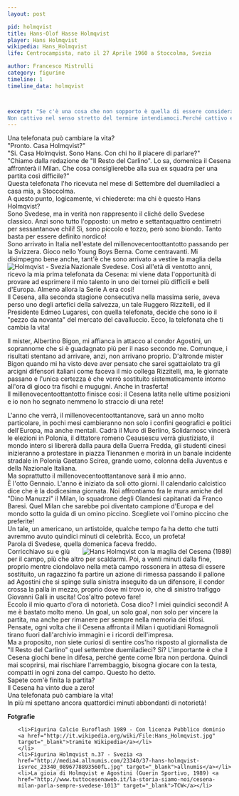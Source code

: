 ```yaml
---
layout: post

pid: holmqvist
title: Hans-Olof Hasse Holmqvist 
player: Hans Holmqvist
wikipedia: Hans_Holmqvist
life: Centrocampista, nato il 27 Aprile 1960 a Stoccolma, Svezia

author: Francesco Mistrulli
category: figurine
timeline: 1
timeline_data: holmqvist



excerpt: "Se c'è una cosa che non sopporto è quella di essere considerato un cattivo giocatore. 
Non cattivo nel senso stretto del termine intendiamoci.Perché cattivo ero cattivo. La gamba non l'ho mai tirata indietro."
---
```

Una telefonata può cambiare la vita?  
"Pronto. Casa Holmqvist?"  
"Si. Casa Holmqvist. Sono Hans. Con chi ho il piacere di parlare?"  
"Chiamo dalla redazione de "Il Resto del Carlino". Lo sa, domenica il Cesena affronterà il Milan. Che cosa consiglierebbe alla sua ex squadra per una partita così difficile?"  
Questa telefonata l'ho ricevuta nel mese di Settembre del duemiladieci a casa mia, a Stoccolma.  
A questo punto, logicamente, vi chiederete: ma chi è questo Hans Holmqvist?  
Sono Svedese, ma in verità non rappresento il cliché dello Svedese classico. Anzi sono tutto l'opposto: un metro e  settantaquattro centimetri per sessantanove chili! Sì, sono piccolo e tozzo, però sono biondo. Tanto basta per essere definito nordico!  
Sono arrivato in Italia nell'estate del millenovecentoottantotto passando per la Svizzera. Gioco nello Young Boys Berna. Come centravanti. Mi disimpegno bene anche, tant'è che sono arrivato a vestire la maglia della Nazionale Svedese.
<img class="responsive-img border w30 margin-1em" src="http://media4.allnumis.com/23340/37-hans-holmqvist-isvrec_23340_0896778893560fL.jpg" alt="Holmqvist - Svezia" align="left">
Così all'età di ventotto anni, ricevo la mia prima telefonata da Cesena: mi viene data l'opportunità di provare ad esprimere il mio talento in uno dei tornei più difficili e belli d'Europa. Almeno allora la Serie A era così!  
Il Cesena, alla seconda stagione consecutiva nella massima serie, aveva perso uno degli artefici della salvezza, un tale Ruggero Rizzitelli, ed il Presidente Edmeo Lugaresi, con quella telefonata, decide che sono io il "pezzo da novanta" del mercato del cavalluccio. Ecco, la telefonata che ti cambia la vita!  

Il mister, Albertino Bigon, mi affianca in attacco al condor Agostini, un soprannome che si è guadagnato più per il naso secondo me. Comunque, i risultati stentano ad arrivare, anzi, non arrivano proprio. D'altronde mister Bigon quando mi ha visto deve aver pensato che sarei sgattaiolato tra gli arcigni difensori italiani come faceva il mio collega Rizzitelli, ma, le giornate passano e l'unica certezza è che verrò sostituito sistematicamente intorno all'ora di gioco tra fischi e mugugni. Anche in trasferta!  
Il millenovecentoottantotto finisce così: il Cesena latita nelle ultime posizioni e io non ho segnato nemmeno lo straccio di una rete!  

L'anno che verrà, il millenovecentoottantanove, sarà un anno molto particolare, in pochi mesi cambieranno non solo i confini geografici e politici dell'Europa, ma anche mentali. Cadrà il Muro di Berlino, Solidarnosc vincerà le elezioni in Polonia, il dittatore romeno Ceausescu verrà giustiziato, il mondo intero si libererà dalla paura della Guerra Fredda, gli studenti cinesi inizieranno a protestare in piazza Tienanmen e morirà in un banale incidente stradale in Polonia Gaetano Scirea, grande uomo, colonna della Juventus e della Nazionale Italiana.  
Ma soprattutto il millenovecentoottantanove sarà il mio anno.  
È l'otto Gennaio. L'anno è iniziato da soli otto giorni. Il calendario calcistico dice che è la dodicesima giornata. Noi affrontiamo fra le mura amiche del "Dino Manuzzi" il Milan, lo squadrone degli Olandesi capitanati da Franco Baresi. Quel Milan che sarebbe poi diventato campione d'Europa e del mondo sotto la guida di un omino piccino. Scegliete voi l'omino piccino che preferite!  
Un tale, un americano, un artistoide, qualche tempo fa ha detto che tutti avremmo avuto quindici minuti di celebrità. Ecco, un profeta!  
Parola di Svedese, quella domenica faceva freddo.  
<img class="responsive-img border w30 margin-1em" src="http://net-storage.tccstatic.com/storage/tuttocesenaweb.it/img_notizie/thumb1/61969d8722bf586d8c3c4b776aa0719a-22964-1283890857.jpeg" alt="Hans Holmqvist con la maglia del Cesena (1989)" align="right">
Corricchiavo su e giù per il campo, più che altro per scaldarmi. Poi, a venti minuti dalla fine, proprio mentre ciondolavo nella metà campo rossonera in attesa di essere sostituito, un ragazzino fa partire un azione di rimessa passando il pallone ad Agostini che si spinge sulla sinistra inseguito da un difensore, il condor crossa la palla in mezzo, proprio dove mi trovo io, che di sinistro trafiggo Giovanni Galli in uscita! Cos'altro potevo fare!  
Eccolo il mio quarto d'ora di notorietà. Cosa dico? I miei quindici secondi! A me è bastato molto meno. Un goal, un solo goal, non solo per vincere la partita, ma anche per rimanere per sempre nella memoria dei tifosi.  
Pensate, ogni volta che il Cesena affronta il Milan i quotidiani Romagnoli tirano fuori dall'archivio immagini e i ricordi dell'impresa.  
Ma a proposito, non siete curiosi di sentire cos'ho risposto al giornalista de "Il Resto del Carlino" quel settembre duemiladieci? Si? L'importante è che il Cesena giochi bene in difesa, perché gente come Ibra non perdona. Quindi mai scoprirsi, mai rischiare l'arrembaggio, bisogna giocare con la testa, compatti in ogni zona del campo. Questo ho detto.  
Sapete com'è finita la partita?  
Il Cesena ha vinto due a zero!  
Una telefonata può cambiare la vita!  
In più mi spettano ancora quattordici minuti abbondanti di notorietà!

<div class="post-disclaimer">
<b>Fotgrafie</b><br/>
<ol>

	<li>Figurina Calcio Euroflash 1989 - Con licenza Pubblico dominio <a href="http://it.wikipedia.org/wiki/File:Hans_Holmqvist.jpg" target="_blank">tramite Wikipedia</a></li>
    </li>
	<li>Figurina Holmqvist n.37 - Svezia <a href="http://media4.allnumis.com/23340/37-hans-holmqvist-isvrec_23340_0896778893560fL.jpg" target="_blank">allnumis</a></li>
	<li>La gioia di Holmqvist e Agostini (Guerin Sportivo, 1989) <a href="http://www.tuttocesenaweb.it/la-storia-siamo-noi/cesena-milan-parla-sempre-svedese-1013" target="_blank">TCW</a></li>

</ol>
</div>

<script>
    var holmqvist=[
                    {
                        type:"birth",
                        category:"event",
                        timestamps:[new Date(1960,4-1,27)],
                        text:{
                            body:"Il 27 Aprile 1960, nasce a Stoccolma, Svezia, Hans Holmqvist.",
                            link:null
                        }
                    },
                    {
                        type:"club",
                        category:"range",
                        timestamps:[1978,1983],
                        team:"Djurgårdens IF",
                        text:{
                            body:"Inizia la sua carriera nel Djurgårdens IF. Gioca 86 partite e segna 37 goal.",
                            link:null
                        }
                    },
                    {
                        type:"club",
                        category:"range",
                        timestamps:[1983,1984],
                        team:"Hammarby IF",
                        text:{
                            body:"Nel 1983 si trasferisce nel Hammarby. Gioca 14 match, segnando 3 volte.",
                            link:null
                        }
                    },
                    {
                        type:"club",
                        category:"range",
                        timestamps:[1984,1986],
                        team:"Fortuna Düsseldorf",
                        text:{
                            body:"Nel 1984 va in Germania, nel Fortuna Düsseldorf. Colleziona 59 presenze e va a segno 19 volte.",
                            link:null
                        }
                    },
                    {
                        type:"club",
                        category:"range",
                        timestamps:[1986,1987],
                        team:"Hammarby IF",
                        text:{
                            body:"Nel 1986 torna in Svezia nel Hammarby IF, segnando 1 gol in 21 partite.",
                            link:null
                        }
                    },
                    {
                        type:"club",
                        category:"range",
                        timestamps:[1987,1988],
                        team:"Young Boys",
                        text:{
                            body:"Nel 1987 si trasferisce in Svizzera per giocare negli Young Boys, colleziona 28 presenze e ben 10 reti.",
                            link:null
                        }
                    },
                    {
                        type:"club",
                        category:"range",
                        timestamps:[1988,1990],
                        team:"Cesena",
                        text:{
                            body:"Nel 1988 si traserisce al Cesena, dove colleziona 20 presenze con un solo gol nella sorprendente vittoria dei bianconeri Romagnoli contro il Milan (1-0).",
                            link:null
                        }
                    },
                    {
                        type:"club",
                        category:"range",
                        timestamps:[1990,1993],
                        team:"Örebro",
                        text:{
                            body:"Al termine dell'esperienza italiana, torna a giocare in Svezia nell'Örebro nelle cui file conclude l'attività agonistica nel 1993.",
                            link:null
                        }
                    },
                    {
                        type:"national",
                        timestamps:[1983,1988],
                        team:"Svezia",
                        apps:27,
                        goals:4
                    },
                    {
                        type:"history",
                        category:"event",
                        timestamps:[new Date(1986,2-1,28)],
                        text:{
                            
                            body:"Il 28 Febbraio 1986 viene assassinato nel pieno centro di Stoccolma il primo ministro svedese Olof Palme; questo delitto è rimasto, ad oggi, ancora irrisolto.",
                            link:"http://it.wikipedia.org/wiki/Olof_Palme"
                        }
                    },
                    {
                        type:"history",
                        category:"event",
                        timestamps:[new Date(1989,11-1,9)],
                        text:{
                            
                            body:"<ul><li>18 Aprile, Pechino: cominciano le proteste studentesche in piazza Tienanmen.</li><li>24 Agosto, Polonia: nasce una coalizione di governo formata da Solidarnosc ed altri due partiti.</li><li>9 Novembre, Germani: cade il Muro di Berlino.</li><li>17 Dicembre, Stati Uniti: esce la prima puntata de I Simpson.</li><li>25 Dicembre, Romania: esecuzione del dittatore Nicolae Ceauşescu e della moglie Elena.</li><li>29 Dicembre, Cecoslovacchia: Václav Havel diventa Presidente.</li></ul>",
                            link:"http://it.wikipedia.org/wiki/1989"
                        }
                    },
                    {
                        type:"history",
                        category:"event",
                        timestamps:[new Date(1995,1-1,1)],
                        text:{
                            
                            body:"Nel 1995, in Svezia, viene fondato Metro. Il giornale gratuito ideato per i pendolari. Metro viene stampato in 56 edizioni giornaliere, in 15 linguaggi e 19 nazioni.",
                            link:"http://en.wikipedia.org/wiki/Metro_International"
                        }
                    }
                    
                    
                ];
</script>